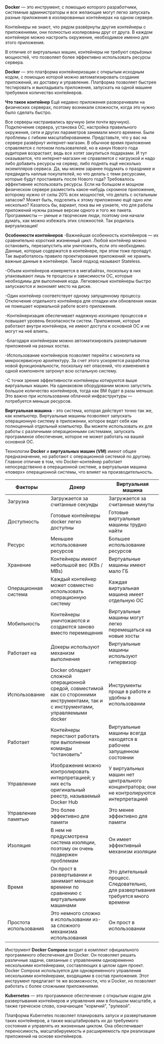 **Docker** — это инструмент, с помощью которого разработчики, системные администраторы и все желающие могут легко запускать разные приложения в изолированных контейнерах на одном сервере.

Контейнеры не знают, что рядом развёрнуты другие контейнеры с приложениями, они полностью изолированы друг от друга. В каждом контейнере можно настроить окружение, необходимое именно для этого приложения.

В отличие от виртуальных машин, контейнеры не требуют серьёзных мощностей, что позволяет более эффективно использовать ресурсы сервера.

**Docker** — это платформа контейнеризации с открытым исходным кодом, с помощью которой можно автоматизировать создание приложений, их доставку и управление. Платформа позволяет быстрее тестировать и выкладывать приложения, запускать на одной машине требуемое количество контейнеров.

**Что такое контейнер** Ещё недавно приложения разворачивали на физических серверах, поэтому возникали сложности, когда это нужно было сделать быстро.

Все серверы настраивались вручную (или почти вручную). Подключение сервера, установка ОС, настройка правильного окружения, сети и других параметров занимали много времени. Были проблемы с гибким масштабированием. Представьте, что у вас на сервере развёрнут интернет-магазин. В обычное время приложение справляется с потоком пользователей, но в канун Нового года аудитория возрастает, ведь все хотят закупиться подарками. И тут оказывается, что интернет-магазин не справляется с нагрузкой и надо либо добавить ресурсы на сервер, либо поднять ещё несколько экземпляров сервиса. Да, мы можем заранее подумать о празднике и предвидеть наплыв покупателей, но что делать с теми ресурсами, которые будут простаивать после Нового года? Требовалось эффективнее использовать ресурсы. Если на большом и мощном физическом сервере разместить какое-нибудь скромное приложение, которому нужно от силы 20% всех мощностей, что делать с остальным запасом? Может быть, подселить к этому приложению ещё одно или несколько? Казалось бы, вариант, пока вы не узнаете, что для работы приложений нужны разные версии одного и того же пакета. Программисты — умные и творческие люди, поэтому они начали думать, как можно избежать этих сложностей. Так родилась виртуализация!

**Особенности контейнеров**
 -Важнейшая особенность контейнеров — их сравнительно короткий жизненный цикл. Любой контейнер можно остановить, перезапустить или уничтожить, если это необходимо. Данные, которые содержатся в контейнере, при этом тоже пропадут. Так выработалось правило проектирования приложений: не хранить важные данные в контейнере. Такой подход называют Stateless.

-Объем контейнеров измеряется в мегабайтах, поскольку в них упаковывают лишь те процессы и зависимости ОС, которые необходимы для выполнения кода. Легковесные контейнеры быстро запускаются и экономят место на диске.

-Один контейнер соответствует одному запущенному процессу. Отключение отдельного контейнера для отладки или обновления никак не помешает нормальной работе всего приложения.

-Контейнеризация обеспечивает надежную изоляцию процессов и повышает уровень безопасности систем. Приложения, которые работают внутри контейнера, не имеют доступа к основной ОС и не могут на неё влиять.

-Благодаря контейнерам можно автоматизировать развертывание приложений на разных хостах.

-Использование контейнеров позволяет перейти с монолита на микросервисную архитектуру. За счет этого ускоряется разработка новой функциональности, поскольку нет опасений, что изменения в одной компоненте затронут всю остальную систему.

-С точки зрения эффективности контейнеры котируются выше виртуальных машин. На одинаковом оборудовании можно запустить большое количество контейнеров, тогда как ВМ будет в разы меньше. Это важно при использовании облачной инфраструктуры — потребуется меньше ресурсов.

**Виртуальная машина** - это система, которая действует точно так же, как компьютер. Виртуальные машины позволяют запускать операционную систему в приложении, которое ведет себя как полноценный отдельный компьютер. Вы можете использовать их для работы с различными операционными системами, запускать программное обеспечение, которое не может работать на вашей основной ОС.

Технологии **Docker** и **виртуальных машин (VM)** имеют общее предназначение, но работают с операционной системой по другому. Главное отличие в том, что Docker-контейнер работает непосредственно в операционной системе, а виртуальная машина «поверх» операционной системы, что влияет на производительность.

| Факторы                | Докер                                                        | Виртуальная машина                                           |
| ---------------------- | ------------------------------------------------------------ | ------------------------------------------------------------ |
| Загрузка               | Загружается за считанные секунды                             | Загружается за считанные минуты                              |
| Доступность            | Готовые контейнеры docker легко доступны                     | Готовые виртуальные машины трудно найти                      |
| Ресурс                 | Меньшее использование ресурсов                               | Большее использование ресурсов                               |
| Хранение               | Контейнеры имеют небольшой вес (KBs / MBs)                   | Виртуальные машины имеют мало ГБ                             |
| Операционная система   | Каждый контейнер может совместно использовать операционную систему | Каждая виртуальная машина имеет отдельную ОС                 |
| Мобильность            | Контейнеры уничтожаются и создаются заново вместо перемещения | Виртуальные машины могут легко перемещаться на новые хосты   |
| Работает на            | Докеры используют механизм выполнения                        | Виртуальные машины используют гипервизор                     |
| Использование          | Docker обладает сложной операционной средой, совместимой как со сторонними инструментами, так и с инструментами, управляемыми docker | Инструменты проще в работе и удобны в использовании          |
| Работает               | Контейнеры перестают работать при выполнении команды “остановить” | Виртуальные машины всегда находятся в рабочем запущенном состоянии |
| Управление             | Изображения можно контролировать интерпретацией; у них есть оригинальный реестр, называемый Docker Hub | У виртуальных машин нет центрального концентратора; они не контролируются интерпретацией |
| Управление памятью     | Это более эффективно для памяти                              | Это менее эффективно для памяти                              |
| Изоляция               | В нем не предусмотрена система изоляции, поэтому он очень подвержен проблемам | Он имеет эффективный механизм изоляции                       |
| Время                  | Он прост в развертывании и занимает меньше времени по сравнению с виртуальными машинами | Это длительный процесс. Следовательно, для развертывания требуется много времени |
| Простота использования | Это немного сложно в использовании из-за сложного механизма использования | Он прост в использовании                                     |

Инструмент **Docker Compose** входит в комплект официального программного обеспечения для Docker. Он позволяет решать различные задачи, связанные с управлением одновременно несколькими контейнерами, составляющих в целом один проект. Docker Compose используется для одновременного управления несколькими контейнерами, входящими в состав приложения. Этот инструмент предлагает те же возможности, что и Docker, но позволяет работать с более сложными приложениями.

**Kubernetes** — это программное обеспечение с открытым кодом для развертывания контейнеров и управления ими в большом масштабе, а также греческое слово, означающее "кормчий", "рулевой".

Платформа Kubernetes позволяет планировать запуск и развертывание таких контейнеров, а также масштабировать их до требуемого состояния и управлять их жизненным циклом. Она обеспечивает переносимость, масштабируемость и расширяемость при реализации приложений на основе контейнеров.
